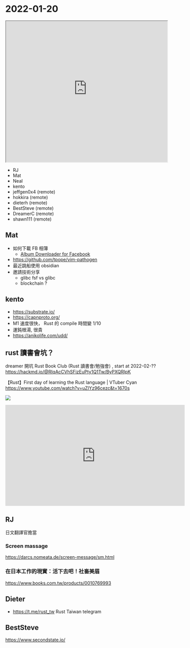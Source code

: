 # 2022-01-20

<iframe src="https://photos.hackingthursday.org/2022-01-20" width="100%" height="440px"></iframe>

- RJ
- Mat
- Neal
- kento
- jeffgen0x4 (remote)
- hokkira (remote)
- dieterh (remote)
- BestSteve (remote)
- DreamerC (remote)
- shawn111 (remote)

## Mat

- 如何下載 FB 相簿
    - [Album Downloader for Facebook](https://chrome.google.com/webstore/detail/album-downloader-for-face/oallcdoceahndjmaalbicbcgpfnajgae)
- https://github.com/tpope/vim-pathogen
- 最近跳船使用 obsidian
- 邀請技術分享
    - glibc fsf vs glibc 
    - blockchain ? 
    
## kento

- https://substrate.io/
- https://capnproto.org/
- M1 速度很快， Rust 的 compile 時間變 1/10
- 運鈍根湯, 很貴
- https://anikolife.com/udd/

## rust 讀書會坑？ 

dreamer 開坑
Rust Book Club (Rust 讀書會/勉強會) , start at 2022-02-??
https://hackmd.io/@RIqAcCVhSFizEuPty1Q1Tw/ByPXQRIpK

【Rust】First day of learning the Rust language | VTuber Cyan
https://www.youtube.com/watch?v=uZIYz96cezc&t=1670s

![](https://www.youtube.com/watch?v=uZIYz96cezc&t=1670s)

<iframe width="560" height="315" src="https://www.youtube.com/embed/uZIYz96cezc" title="YouTube video player" frameborder="0" allow="accelerometer; autoplay; clipboard-write; encrypted-media; gyroscope; picture-in-picture" allowfullscreen></iframe>

## RJ

日文翻譯官擔當 

### Screen massage

https://darcs.nomeata.de/screen-message/sm.html

### 在日本工作的現實：活下去吧！社畜美眉

https://www.books.com.tw/products/0010769993


## Dieter

- <https://t.me/rust_tw> Rust Taiwan telegram


## BestSteve

https://www.secondstate.io/
